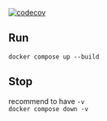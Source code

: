[![codecov](https://codecov.io/gh/VetChat/server-side/graph/badge.svg?token=TMU3J4H5ZH)](https://codecov.io/gh/VetChat/server-side)
## Run

```docker compose up --build```

## Stop

recommend to have `-v`  
```docker compose down -v```
